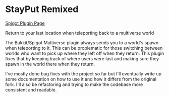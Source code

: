 # StayPut Remixed

[Spigot Plugin Page](https://www.spigotmc.org/resources/stayput-remixed.69564/)

Return to your last location when teleporting back to a multiverse world

The Bukkit/Spigot Multiverse plugin always sends you to a world's spawn when teleporting to it.
This can be problematic for those switching between worlds who want to pick up where they left off
when they return. This plugin fixes that by keeping track of where users were last and making sure
they spawn in the world there when they return.

I've mostly done bug fixes with the project so far but I'll eventually write up some documentation
on how to use it and how it differs from the original fork. I'll also be refactoring and trying to
make the codebase more consistent and readable.

